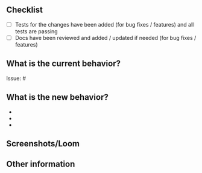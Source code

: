 ## Checklist

- [ ] Tests for the changes have been added (for bug fixes / features) and all tests are passing
- [ ] Docs have been reviewed and added / updated if needed (for bug fixes / features)

## What is the current behavior?

<!-- Please describe the current behavior that you are modifying, or link to a relevant issue. -->

Issue: #

## What is the new behavior?

<!-- Please describe the behavior or changes that are being added by this PR. -->

-
-
-

## Screenshots/Loom

## Other information
